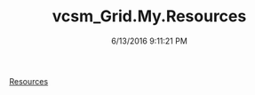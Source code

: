﻿---
title: vcsm_Grid.My.Resources
date: 6/13/2016 9:11:21 PM
---

[Resources](T-vcsm_Grid.My.Resources.Resources.html)
